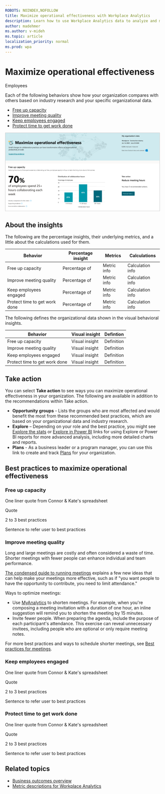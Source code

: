 ```yaml
---
ROBOTS: NOINDEX,NOFOLLOW
title: Maximize operational effectiveness with Workplace Analytics
description: Learn how to use Workplace Analytics data to analyze and maximize operational effectiveness in your organization
author: madehmer
ms.author: v-mideh
ms.topic: article
localization_priority: normal 
ms.prod: wpa
---
```


# Maximize operational effectiveness

Employees 

Each of the following behaviors show how your organization compares with others based on industry research and your specific organizational data.

* [Free up capacity](#free-up-capacity)
* [Improve meeting quality](#improve-meeting-quality)
* [Keep employees engaged](#keep-employees-engaged)
* [Protect time to get work done](#protect-time-to-get-work-done)

![Maximize operational effectiveness page](../images/wpa/use/effective-operations.png)

## About the insights

The following are the percentage insights, their underlying metrics, and a little about the calculations used for them.

<!-- ![Operational effectiveness percentage insight] < add a visual similar to (../images/wpa/use/accelerate-change-percent.png)  -->

|Behavior |Percentage insight | Metrics |Calculations |
|---------|--------|--------------------|----------------------|
|Free up capacity |Percentage of  |Metric info|Calculation info |
|Improve meeting quality |Percentage of  |Metric info |Calculation info |
|Keep employees engaged |Percentage of  |Metric info |Calculation info |
|Protect time to get work done |Percentage of  |Metric info |Calculation info |

The following defines the organizational data shown in the visual behavioral insights.

<!-- ![Operational effectiveness visual insight] < add a visual similar to (../images/wpa/use/accelerate-change-visual.png)  -->

|Behavior |Visual insight | Defintion |
|---------|--------|----------------------|
|Free up capacity |Visual insight  |Definition |
|Improve meeting quality |Visual insight  |Definition |
|Keep employees engaged |Visual insight  |Definition |
|Protect time to get work done |Visual insight  |Definition |

## Take action

You can select **Take action** to see ways you can maximize operational effectiveness in your organization. The following are available in addition to the recommendations within Take action.

* **Opportunity groups** - Lists the groups who are most affected and would benefit the most from these recommended best practices, which are based on your organizational data and industry research.
* **Explore**  – Depending on your role and the best practice, you might see [Explore the stats](explore-intro.md) or [Explore in Power BI](../tutorials/power-bi-intro.md) links for using Explore or Power BI reports for more advanced analysis, including more detailed charts and reports.
* **Plans** - As a business leader or a program manager, you can use this link to create and track [Plans](../Tutorials/solutionsv2-intro.md) for your organization.

## Best practices to maximize operational effectiveness

### Free up capacity

One liner quote from Connor & Kate's spreadsheet

Quote

2 to 3 best practices

Sentence to refer user to best practices


### Improve meeting quality

Long and large meetings are costly and often considered a waste of time. Shorter meetings with fewer people can enhance individual and team performance.

[The condensed guide to running meetings](https://insights.office.com/collaboration/how-to-run-effective-meetings-and-stop-wasting-time/) explains a few new ideas that can help make your meetings more effective, such as if "you want people to have the opportunity to contribute, you need to limit attendance."

Ways to optimize meetings:

* Use [MyAnalytics](../myanalytics/use/mya-notifications.md#shorten-a-meeting) to shorten meetings. For example, when you're composing a meeting invitation with a duration of one hour, an inline suggestion will remind you to shorten the meeting by 15 minutes.
* Invite fewer people. When preparing the agenda, include the purpose of each participant's attendance. This exercise can reveal unnecessary invitees, including people who are optional or only require meeting notes.

For more best practices and ways to schedule shorter meetings, see [Best practices for meetings](../tutorials/gm-meetings.md).

### Keep employees engaged

One liner quote from Connor & Kate's spreadsheet

Quote

2 to 3 best practices

Sentence to refer user to best practices

### Protect time to get work done

One liner quote from Connor & Kate's spreadsheet

Quote

2 to 3 best practices

Sentence to refer user to best practices

## Related topics

* [Business outcomes overview](insights.md)
* [Metric descriptions for Workplace Analytics](metric-definitions.md)
